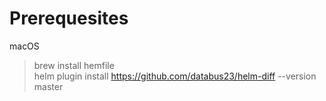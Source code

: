 # Prerequesites

macOS
> brew install hemfile  
helm plugin install https://github.com/databus23/helm-diff --version master
